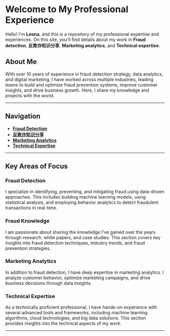 # Welcome to My Professional Experience

Hello! I'm **Leona**, and this is a repository of my professional expertise and experiences. On this site, you'll find details about my work in **Fraud detection**, **反欺诈知识分享**, **Marketing analytics**, and **Technical expertise**.

## About Me

With over 10 years of experience in fraud detection strategy, data analytics, and digital marketing, I have worked across multiple industries, leading teams to build and optimize fraud prevention systems, improve customer insights, and drive business growth. Here, I share my knowledge and projects with the world.

---

## Navigation

- **[Fraud Detection](#fraud-detection)**
- **[反欺诈知识分享](#fraud-knowledge)**
- **[Marketing Analytics](#marketing-analytics)**
- **[Technical Expertise](#technical-expertise)**

---

## Key Areas of Focus

### Fraud Detection

I specialize in identifying, preventing, and mitigating fraud using data-driven approaches. This includes building machine learning models, using statistical analysis, and employing behavior analytics to detect fraudulent transactions in real-time.

### Fraud Knowledge

I am passionate about sharing the knowledge I've gained over the years through research, white papers, and case studies. This section covers key insights into fraud detection techniques, industry trends, and fraud prevention strategies.

### Marketing Analytics

In addition to fraud detection, I have deep expertise in marketing analytics. I analyze customer behavior, optimize marketing campaigns, and drive business decisions through data insights.

### Technical Expertise

As a technically proficient professional, I have hands-on experience with several advanced tools and frameworks, including machine learning algorithms, cloud technologies, and big data solutions. This section provides insights into the technical aspects of my work.

---

